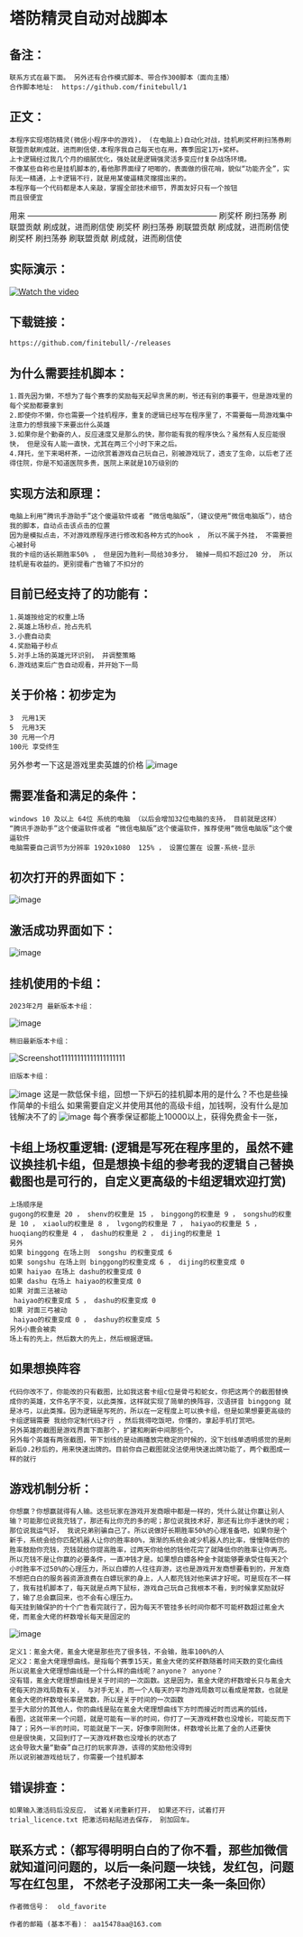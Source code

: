 塔防精灵自动对战脚本
============
备注：
---------
    联系方式在最下面。 另外还有合作模式脚本、带合作300脚本（面向主播）
    合作脚本地址:  https://github.com/finitebull/1

正文：
--------------------
    本程序实现塔防精灵(微信小程序中的游戏)， (在电脑上)自动化对战，挂机刷奖杯刷扫荡券刷联盟贡献刷成就，进而刷信使.本程序我自己每天也在用，赛季固定1万+奖杯。
    上卡逻辑经过我几个月的细腻优化，强处就是逻辑强灵活多变应付复杂战场环境。
    不像某些自称也是挂机脚本的,看他那界面绿了吧唧的，表面做的很花哨，貌似“功能齐全”，实际无一精通，上卡逻辑不行，就是用某傻逼精灵撺掇出来的。
    本程序每一个代码都是本人亲敲，掌握全部技术细节，界面友好只有一个按钮
    而且很便宜

用来
————————————————————————
    刷奖杯 刷扫荡券 刷联盟贡献 刷成就，进而刷信使
    刷奖杯 刷扫荡券 刷联盟贡献 刷成就，进而刷信使
    刷奖杯 刷扫荡券 刷联盟贡献 刷成就，进而刷信使
    
实际演示：
----------
[![Watch the video](https://i2.hdslb.com/bfs/archive/303a4497cf6b431703f5ff5498ceb5f85a0ad042.jpg@320w_200h)](https://www.bilibili.com/video/BV1zg411p7C3/?vd_source=42cda5a0c779ca6427c28a9c9ebe5c78)


下载链接：
-------------------
    https://github.com/finitebull/-/releases
    
为什么需要挂机脚本：
-------------------
    1.首先因为懒，不想为了每个赛季的奖励每天起早贪黑的刷，爷还有别的事要干，但是游戏里的每个奖励都要拿到
    2.即使你不懒，你也需要一个挂机程序，重复的逻辑已经写在程序里了，不需要每一局游戏集中注意力的想我接下来要出什么英雄
    3.如果你是个勤奋的人，反应速度又是那么的快，那你能有我的程序快么？虽然有人反应能很快， 但是没有人能一直快，尤其在两三个小时下来之后。
    4.拜托，坐下来喝杯茶，一边欣赏着游戏自己玩自己，别被游戏玩了，透支了生命，以后老了还得住院，你是不知道医院多贵，医院上来就是10万级别的

实现方法和原理：
---------
    电脑上利用“腾讯手游助手”这个傻逼软件或者 “微信电脑版”，（建议使用“微信电脑版”），结合我的脚本，自动点击该点击的位置
    因为是模拟点击，不对游戏原程序进行修改和各种方式的hook ， 所以不属于外挂， 不需要担心被封号
    我的卡组的话长期胜率50% ， 但是因为胜利一局给30多分， 输掉一局扣不超过20 分， 所以挂机是有收益的。更别提看广告输了不扣分的

目前已经支持了的功能有：
---------------------
    1.英雄按给定的权重上场
    2.英雄上场秒点，抢占先机
    3.小鹿自动卖
    4.奖励箱子秒点
    5.对手上场的英雄光环识别， 并调整策略
    6.游戏结束后广告自动观看，并开始下一局

关于价格：初步定为
------------------
    3  元用1天
    5  元用3天
    30 元用一个月
    100元 享受终生     


另外参考一下这是游戏里卖英雄的价格
![image](https://user-images.githubusercontent.com/94673579/198992881-fc06928b-0412-40ee-8d1e-ff8d2331b4a5.png)

需要准备和满足的条件：
---------------
    windows 10 及以上 64位 系统的电脑 （以后会增加32位电脑的支持， 目前就是这样）
    “腾讯手游助手”这个傻逼软件或者 “微信电脑版”这个傻逼软件，推荐使用“微信电脑版”这个傻逼软件
    电脑需要自己调节为分辨率 1920x1080  125% ， 设置位置在 设置-系统-显示
    
初次打开的界面如下：
------------
![image](https://user-images.githubusercontent.com/94673579/203703277-de0b8182-4a74-416b-93f9-ec3a5d022981.png)

激活成功界面如下：
-------------------
![image](https://user-images.githubusercontent.com/94673579/204074615-97f51151-6609-42f1-b2e2-5917c799cc49.png)


挂机使用的卡组：
------------------------
    2023年2月 最新版本卡组：
![image](https://user-images.githubusercontent.com/94673579/220540956-08aa23a2-a01a-469e-b175-4303fdbb94f4.png)

    稍旧最新版本卡组：
![Screenshot11111111111111111111](https://user-images.githubusercontent.com/94673579/216527886-376747e1-10bc-4e0b-a7dc-71a04bff0564.png)

    旧版本卡组：
![image](https://user-images.githubusercontent.com/94673579/203709095-b61df149-6543-4608-b863-edf92a851a7a.png)
    这是一款低保卡组，回想一下炉石的挂机脚本用的是什么？不也是些操作简单的卡组么
    如果需要自定义并使用其他的高级卡组，加钱啊，没有什么是加钱解决不了的
![image](https://user-images.githubusercontent.com/94673579/203710844-2a944b9a-ac9b-497e-92fa-bd4519ffe803.png)
    每个赛季保证都能上10000以上，获得免费金卡一张，

卡组上场权重逻辑:  (逻辑是写死在程序里的，虽然不建议换挂机卡组，但是想换卡组的参考我的逻辑自己替换截图也是可行的，自定义更高级的卡组逻辑欢迎打赏)
------------------------
    上场顺序是
    gugong的权重是 20 ， shenv的权重是 15 ， binggong的权重是 9 ， songshu的权重是 10 ， xiaolu的权重是 8 ， lvgong的权重是 7 ， haiyao的权重是 5 ， huoqiang的权重是 4 ， dashu的权重是 2 ， dijing的权重是 1
    另外
    如果 binggong 在场上则  songshu 的权重变成 6
    如果 songshu 在场上则 binggong的权重变成 6 ， dijing的权重变成 0
    如果 haiyao 在场上 dashu的权重变成 0
    如果 dashu 在场上 haiyao的权重变成 0
    如果 对面三法被动
     haiyao的权重变成 5 ， dashu的权重变成 0
    如果 对面三弓被动
     haiyao的权重变成 0 ， dashuy的权重变成 5
    另外小鹿会被卖
    场上有的先上，然后数大的先上，然后根据逻辑。
如果想换阵容
------------------------
    代码你改不了，你能改的只有截图，比如我这套卡组c位是骨弓和蛇女，你把这两个的截图替换成你的英雄，文件名字不变，以此类推，这样就实现了简单的换阵容，汉语拼音 binggong 就是冰弓，以此类推。因为逻辑是写死的，所以在一定程度上可以换卡组，但是如果想要更高级的卡组逻辑需要 我给你定制代码才行 ，然后我得吃饭吧，你懂的，拿起手机打赏吧。
    另外英雄的截图是游戏界面下面那个，扩建和刷新中间那些个。
    另外每个英雄有两张截图，带下划线的是动画播放完稳定的时候的，没下划线单透明感觉的是刷新后0.2秒后的，用来快速出牌的。目前你自己截图就没法使用快速出牌功能了，两个截图成一样的就行

游戏机制分析：
-------------
    你想赢？你想赢就得有人输。这些玩家在游戏开发商眼中都是一样的，凭什么就让你赢让别人输？可能那位说我充钱了，那还有比你充的多的呢；那位说我技术好，那还有比你手速快的呢；那位说我运气好， 我说兄弟别骗自己了。所以说做好长期胜率50%的心理准备吧，如果你是个新手，系统会给你匹配机器人让你的胜率80%，渐渐的系统会减少机器人的比率，慢慢降低你的胜率鼓励你充钱，充钱就给你提高胜率，过两天你给他的钱他花完了就降低你的胜率让你再充。所以充钱不是让你赢的必要条件，一直冲钱才是。如果想白嫖各种金卡就能够要承受住每天2个小时胜率不过50%的心理压力，所以白嫖的人往往弃游，这也是游戏开发商想要看到的，开发商不想把白白的服务器资源浪费在白嫖玩家的身上，人人都充钱对他来讲才好呢。可是现在不一样了，我有挂机脚本了，每天就是点两下鼠标，游戏自己玩自己我根本不看，到时候拿奖励就好了，输了总会赢回来，也不会有心理压力。
    每天挂到输保护的十个广告看完就行了，因为每天不管挂多长时间你都不可能杯数超过氪金大佬，而氪金大佬的杯数增长每天是固定的
![image](https://user-images.githubusercontent.com/94673579/203771805-f89accf7-680a-4188-abfd-b50415c43316.png)
    
    定义1：氪金大佬，氪金大佬是那些充了很多钱，不会输，胜率100%的人
    定义2：氪金大佬理想曲线。是指每个赛季15天，氪金大佬的奖杯数随着时间天数的变化曲线
    所以说氪金大佬理想曲线是一个什么样的曲线呢？anyone？ anyone？
    没有错，氪金大佬理想曲线是关于时间的一次函数。这是因为，氪金大佬的杯数增长只与氪金大佬每天的游戏局数有关， 与对手无关，而一个人每天的平均游戏局数可以看成是常数，也就是氪金大佬的杯数增长率是常数，所以是关于时间的一次函数
    至于大部分的其他人，你的曲线是贴在氪金大佬理想曲线下方时而接近时而远离的弧线，
    看图，这就带来一个问题，就是可能有一半的时间，你打了一天游戏杯数也没增长，可能反而下降了；另外一半的时间，可能就是下一天，好像李刚附体，杯数增长比氪了金的人还要快
    但是很快奥，又回到打了一天游戏杯数也没增长的状态了
    这会导致大量“勤奋”自己打的玩家弃游，该得的奖励他没得到
    所以说别被游戏给玩了，你需要一个挂机脚本
    
错误排查：
-------------
    如果输入激活码后没反应， 试着关闭重新打开， 如果还不行，试着打开 trial_licence.txt 把激活码粘贴进去保存， 别加回车。 
    
    
联系方式：（都写得明明白白的了你不看，那些加微信就知道问问题的，以后一条问题一块钱，发红包，问题写在红包里， 不然老子没那闲工夫一条一条回你）
--------------
   
    作者微信号：  old_favorite
     
    作者的邮箱 (基本不看)： aa15478aa@163.com
    
